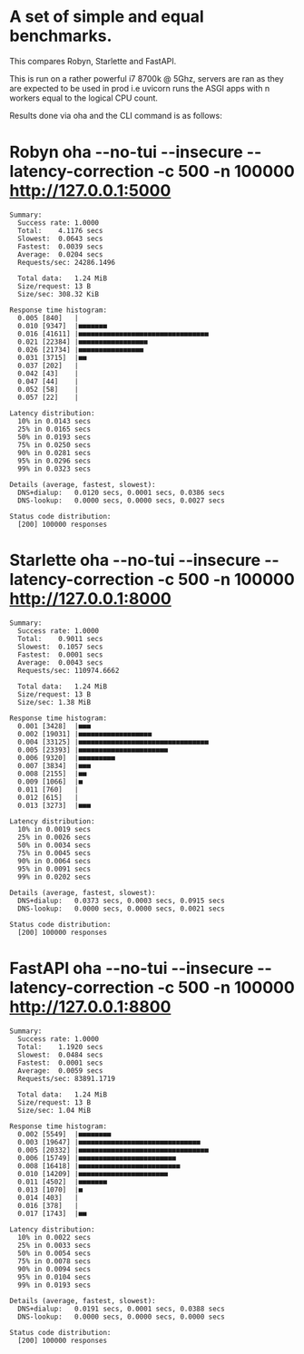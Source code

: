 # A set of simple and equal benchmarks.
This compares Robyn, Starlette and FastAPI.

This is run on a rather powerful i7 8700k @ 5Ghz, servers are ran as they
are expected to be used in prod i.e uvicorn runs the ASGI apps with n workers 
equal to the logical CPU count.

Results done via oha and the CLI command is as follows:

# Robyn oha --no-tui --insecure --latency-correction -c 500 -n 100000 http://127.0.0.1:5000
```
Summary:
  Success rate:	1.0000
  Total:	4.1176 secs
  Slowest:	0.0643 secs
  Fastest:	0.0039 secs
  Average:	0.0204 secs
  Requests/sec:	24286.1496

  Total data:	1.24 MiB
  Size/request:	13 B
  Size/sec:	308.32 KiB

Response time histogram:
  0.005 [840]   |
  0.010 [9347]  |■■■■■■■
  0.016 [41611] |■■■■■■■■■■■■■■■■■■■■■■■■■■■■■■■■
  0.021 [22384] |■■■■■■■■■■■■■■■■■
  0.026 [21734] |■■■■■■■■■■■■■■■■
  0.031 [3715]  |■■
  0.037 [202]   |
  0.042 [43]    |
  0.047 [44]    |
  0.052 [58]    |
  0.057 [22]    |

Latency distribution:
  10% in 0.0143 secs
  25% in 0.0165 secs
  50% in 0.0193 secs
  75% in 0.0250 secs
  90% in 0.0281 secs
  95% in 0.0296 secs
  99% in 0.0323 secs

Details (average, fastest, slowest):
  DNS+dialup:	0.0120 secs, 0.0001 secs, 0.0386 secs
  DNS-lookup:	0.0000 secs, 0.0000 secs, 0.0027 secs

Status code distribution:
  [200] 100000 responses
```

# Starlette oha --no-tui --insecure --latency-correction -c 500 -n 100000 http://127.0.0.1:8000
```
Summary:
  Success rate:	1.0000
  Total:	0.9011 secs
  Slowest:	0.1057 secs
  Fastest:	0.0001 secs
  Average:	0.0043 secs
  Requests/sec:	110974.6662

  Total data:	1.24 MiB
  Size/request:	13 B
  Size/sec:	1.38 MiB

Response time histogram:
  0.001 [3428]  |■■■
  0.002 [19031] |■■■■■■■■■■■■■■■■■■
  0.004 [33125] |■■■■■■■■■■■■■■■■■■■■■■■■■■■■■■■■
  0.005 [23393] |■■■■■■■■■■■■■■■■■■■■■■
  0.006 [9320]  |■■■■■■■■■
  0.007 [3834]  |■■■
  0.008 [2155]  |■■
  0.009 [1066]  |■
  0.011 [760]   |
  0.012 [615]   |
  0.013 [3273]  |■■■

Latency distribution:
  10% in 0.0019 secs
  25% in 0.0026 secs
  50% in 0.0034 secs
  75% in 0.0045 secs
  90% in 0.0064 secs
  95% in 0.0091 secs
  99% in 0.0202 secs

Details (average, fastest, slowest):
  DNS+dialup:	0.0373 secs, 0.0003 secs, 0.0915 secs
  DNS-lookup:	0.0000 secs, 0.0000 secs, 0.0021 secs

Status code distribution:
  [200] 100000 responses
 ```
  

# FastAPI oha --no-tui --insecure --latency-correction -c 500 -n 100000 http://127.0.0.1:8800
```
Summary:
  Success rate:	1.0000
  Total:	1.1920 secs
  Slowest:	0.0484 secs
  Fastest:	0.0001 secs
  Average:	0.0059 secs
  Requests/sec:	83891.1719

  Total data:	1.24 MiB
  Size/request:	13 B
  Size/sec:	1.04 MiB

Response time histogram:
  0.002 [5549]  |■■■■■■■■
  0.003 [19647] |■■■■■■■■■■■■■■■■■■■■■■■■■■■■■■
  0.005 [20332] |■■■■■■■■■■■■■■■■■■■■■■■■■■■■■■■■
  0.006 [15749] |■■■■■■■■■■■■■■■■■■■■■■■■
  0.008 [16418] |■■■■■■■■■■■■■■■■■■■■■■■■■
  0.010 [14209] |■■■■■■■■■■■■■■■■■■■■■■
  0.011 [4502]  |■■■■■■■
  0.013 [1070]  |■
  0.014 [403]   |
  0.016 [378]   |
  0.017 [1743]  |■■

Latency distribution:
  10% in 0.0022 secs
  25% in 0.0033 secs
  50% in 0.0054 secs
  75% in 0.0078 secs
  90% in 0.0094 secs
  95% in 0.0104 secs
  99% in 0.0193 secs

Details (average, fastest, slowest):
  DNS+dialup:	0.0191 secs, 0.0001 secs, 0.0388 secs
  DNS-lookup:	0.0000 secs, 0.0000 secs, 0.0000 secs

Status code distribution:
  [200] 100000 responses
```